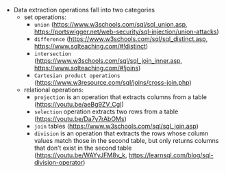 - Data extraction operations fall into two categories 
  - set operations:
    - `union` (https://www.w3schools.com/sql/sql_union.asp, https://portswigger.net/web-security/sql-injection/union-attacks)
    - `difference` (https://www.w3schools.com/sql/sql_distinct.asp, https://www.sqlteaching.com/#!distinct)
    - `intersection` (https://www.w3schools.com/sql/sql_join_inner.asp, https://www.sqlteaching.com/#!joins)
    - `Cartesian product operations` (https://www.w3resource.com/sql/joins/cross-join.php)
  - relational operations:
    - `projection` is an operation that extracts columns from a table (https://youtu.be/aeBg9ZV_CgI)
    - `selection` operation extracts two rows from a table (https://youtu.be/Da7y7rAbOMs)
    - `join` tables (https://www.w3schools.com/sql/sql_join.asp)
    - `division` is an operation that extracts the rows whose column values match those in the second table, but only returns columns that don’t exist in the second table (https://youtu.be/WAYyJFM8v_k, https://learnsql.com/blog/sql-division-operator)